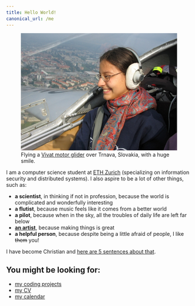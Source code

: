 ```yaml
---
title: Hello World!
canonical_url: /me
---
```


<figure class="figure float-right ml-1">
  <img src="pilot.jpg" class="figure-img img-fluid rounded" alt="Flying a Vivat motor glider over Trnava, Slovakia, with a huge smile.">
  <figcaption class="figure-caption text-right">Flying a <a href="http://www.airplane-pictures.net/type.php?p=739">Vivat motor glider</a> over Trnava, Slovakia, with a huge smile.</figcaption>
</figure>

I am a computer science student at [ETH Zurich](https://www.ethz.ch/) (specializing on information security and distributed systems). I also aspire to be a lot of other things, such as:

- **a scientist**, in thinking if not in profession, because the world is complicated and wonderfully interesting
- **a flutist**, because music feels like it comes from a better world
- **a pilot**, because when in the sky, all the troubles of daily life are left far below
- **[an artist](/making)**, because making things is great
- **a helpful person**, because despite being a little afraid of people, I like <strike>them</strike> you!

I have become Christian and [here are 5 sentences about that](/christian).

You might be looking for:
------------------------

- [my coding projects](/coding)
- [my CV](/cv)
- [my calendar](/busy)


